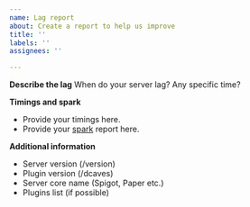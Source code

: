 ```yaml
---
name: Lag report
about: Create a report to help us improve
title: ''
labels: ''
assignees: ''

---
```


**Describe the lag**
When do your server lag? Any specific time?

**Timings and spark**
- Provide your timings here.
- Provide your [spark](https://www.spigotmc.org/resources/spark.57242/) report here.

**Additional information**
- Server version (/version)
- Plugin version (/dcaves)
- Server core name (Spigot, Paper etc.)
- Plugins list (if possible)

